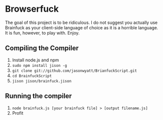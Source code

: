 # Browserfuck

The goal of this project is to be ridiculous. I do not suggest you actually use Brainfuck as your client-side language of choice as it is a horrible language. It is fun, however, to play with.  Enjoy.

## Compiling the Compiler

1. Install node.js and npm
1. `sudo npm install jison -g`
1. `git clone git://github.com/jasonwyatt/BrianfuckScript.git`
1. `cd BrainfuckScript`
1. `jison jison/brainfuck.jison`

## Running the compiler

1. `node brainfuck.js [your brainfuck file] > [output filename.js]`
1. Profit
